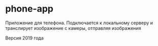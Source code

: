 # phone-app
Приложение для телефона. Подключается к локальному серверу и транслирует изображение с камеры, отправляя изображения

Версия 2019 года

